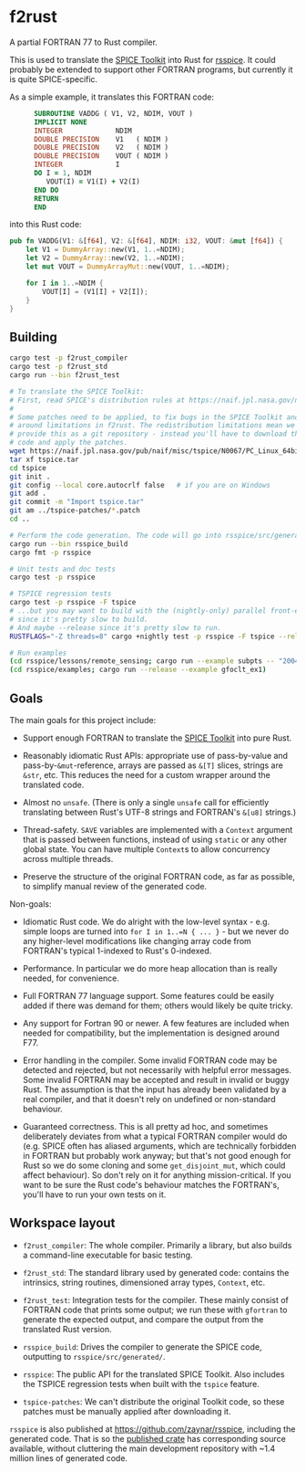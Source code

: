 # f2rust

A partial FORTRAN 77 to Rust compiler.

This is used to translate the [SPICE Toolkit](https://naif.jpl.nasa.gov/naif/toolkit.html)
into Rust for [rsspice](https://github.com/zaynar/rsspice).
It could probably be extended to support other FORTRAN programs,
but currently it is quite SPICE-specific.

As a simple example, it translates this FORTRAN code:

```fortran
      SUBROUTINE VADDG ( V1, V2, NDIM, VOUT )
      IMPLICIT NONE
      INTEGER             NDIM
      DOUBLE PRECISION    V1   ( NDIM )
      DOUBLE PRECISION    V2   ( NDIM )
      DOUBLE PRECISION    VOUT ( NDIM )
      INTEGER             I
      DO I = 1, NDIM
         VOUT(I) = V1(I) + V2(I)
      END DO
      RETURN
      END
```

into this Rust code:

```rust
pub fn VADDG(V1: &[f64], V2: &[f64], NDIM: i32, VOUT: &mut [f64]) {
    let V1 = DummyArray::new(V1, 1..=NDIM);
    let V2 = DummyArray::new(V2, 1..=NDIM);
    let mut VOUT = DummyArrayMut::new(VOUT, 1..=NDIM);

    for I in 1..=NDIM {
        VOUT[I] = (V1[I] + V2[I]);
    }
}
```

## Building

```sh
cargo test -p f2rust_compiler
cargo test -p f2rust_std
cargo run --bin f2rust_test

# To translate the SPICE Toolkit:
# First, read SPICE's distribution rules at https://naif.jpl.nasa.gov/naif/rules.html
#
# Some patches need to be applied, to fix bugs in the SPICE Toolkit and to work
# around limitations in f2rust. The redistribution limitations mean we can't
# provide this as a git repository - instead you'll have to download the original
# code and apply the patches.
wget https://naif.jpl.nasa.gov/pub/naif/misc/tspice/N0067/PC_Linux_64bit/tspice.tar
tar xf tspice.tar
cd tspice
git init .
git config --local core.autocrlf false   # if you are on Windows
git add .
git commit -m "Import tspice.tar"
git am ../tspice-patches/*.patch
cd ..

# Perform the code generation. The code will go into rsspice/src/generated/
cargo run --bin rsspice_build
cargo fmt -p rsspice

# Unit tests and doc tests
cargo test -p rsspice

# TSPICE regression tests
cargo test -p rsspice -F tspice
# ...but you may want to build with the (nightly-only) parallel front-end,
# since it's pretty slow to build.
# And maybe --release since it's pretty slow to run.
RUSTFLAGS="-Z threads=8" cargo +nightly test -p rsspice -F tspice --release

# Run examples
(cd rsspice/lessons/remote_sensing; cargo run --example subpts -- "2004 jun 11 19:32:00")
(cd rsspice/examples; cargo run --release --example gfoclt_ex1)
```

## Goals

The main goals for this project include:

* Support enough FORTRAN to translate the [SPICE Toolkit](https://naif.jpl.nasa.gov/naif/toolkit.html)
into pure Rust.

* Reasonably idiomatic Rust APIs:
appropriate use of pass-by-value and pass-by-`&mut`-reference,
arrays are passed as `&[T]` slices, strings are `&str`, etc.
This reduces the need for a custom wrapper around the translated code.

* Almost no `unsafe`. (There is only a single `unsafe` call for efficiently translating 
between Rust's UTF-8 strings and FORTRAN's `&[u8]` strings.)

* Thread-safety. `SAVE` variables are implemented with a `Context` argument
that is passed between functions, instead of using `static` or any other global state.
You can have multiple `Context`s to allow concurrency across multiple threads.

* Preserve the structure of the original FORTRAN code, as far as possible,
to simplify manual review of the generated code.

Non-goals:

* Idiomatic Rust code. We do alright with the low-level syntax - e.g. simple loops are turned
into `for I in 1..=N { ... }` - but we never do any higher-level modifications
like changing array code from FORTRAN's typical 1-indexed to Rust's 0-indexed.

* Performance. In particular we do more heap allocation than is really needed,
for convenience.

* Full FORTRAN 77 language support. Some features could be easily added if there
was demand for them; others would likely be quite tricky.

* Any support for Fortran 90 or newer. A few features are included when needed
for compatibility, but the implementation is designed around F77.

* Error handling in the compiler. Some invalid FORTRAN code may be detected and rejected,
but not necessarily with helpful error messages.
Some invalid FORTRAN may be accepted and result in invalid or buggy Rust.
The assumption is that the input has already been validated by a real compiler,
and that it doesn't rely on undefined or non-standard behaviour.

* Guaranteed correctness. This is all pretty ad hoc, and sometimes deliberately deviates
from what a typical FORTRAN compiler would do (e.g. SPICE often has aliased arguments, 
which are technically forbidden in FORTRAN but probably work anyway; but that's not good
enough for Rust so we do some cloning and some `get_disjoint_mut`, which could affect
behaviour). So don't rely on it for anything mission-critical.
If you want to be sure the Rust code's behaviour matches the FORTRAN's,
you'll have to run your own tests on it.

## Workspace layout

* `f2rust_compiler`: The whole compiler. Primarily a library,
but also builds a command-line executable for basic testing.

* `f2rust_std`: The standard library used by generated code: contains the intrinsics,
string routines, dimensioned array types, `Context`, etc.

* `f2rust_test`: Integration tests for the compiler.
These mainly consist of FORTRAN code that prints some output;
we run these with `gfortran` to generate the expected output,
and compare the output from the translated Rust version.

* `rsspice_build`: Drives the compiler to generate the SPICE code,
outputting to `rsspice/src/generated/`.

* `rsspice`: The public API for the translated SPICE Toolkit.
Also includes the TSPICE regression tests when built with the `tspice` feature.

* `tspice-patches`: We can't distribute the original Toolkit code, so these patches
must be manually applied after downloading it.

`rsspice` is also published at <https://github.com/zaynar/rsspice>, including the generated
code. That is so the [published crate](https://crates.io/crates/rsspice) has
corresponding source available, without cluttering the main development repository
with ~1.4 million lines of generated code.
